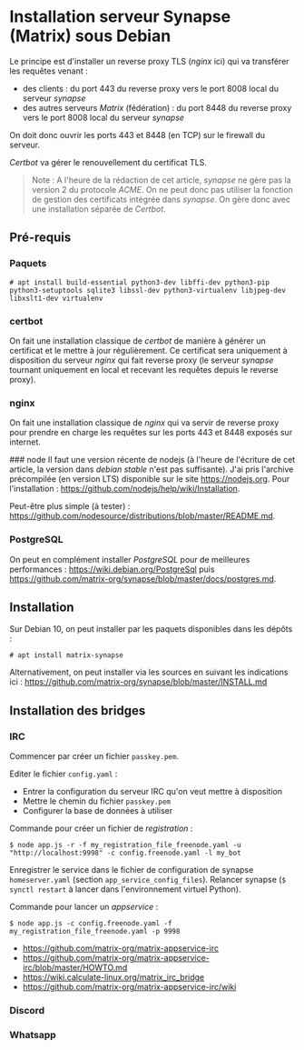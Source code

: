 Installation serveur Synapse (Matrix) sous Debian
=================================================

Le principe est d'installer un reverse proxy TLS (*nginx* ici) qui va transférer les requêtes venant :
- des clients : du port 443 du reverse proxy vers le port 8008 local du serveur *synapse*
- des autres serveurs *Matrix* (fédération) : du port 8448 du reverse proxy vers le port 8008 local du serveur *synapse*

On doit donc ouvrir les ports 443 et 8448 (en TCP) sur le firewall du serveur.

*Certbot* va gérer le renouvellement du certificat TLS.

> Note : A l'heure de la rédaction de cet article, *synapse* ne gère pas la version 2 du protocole *ACME*. On ne peut donc pas utiliser la fonction de gestion des certificats intégrée dans *synapse*. On gère donc avec une installation séparée de *Certbot*.


## Pré-requis
### Paquets
```
# apt install build-essential python3-dev libffi-dev python3-pip python3-setuptools sqlite3 libssl-dev python3-virtualenv libjpeg-dev libxslt1-dev virtualenv
```

### certbot
On fait une installation classique de *certbot* de manière à générer un certificat et le mettre à jour régulièrement. Ce certificat sera uniquement à disposition du serveur *nginx* qui fait reverse proxy (le serveur *synapse* tournant uniquement en local et recevant les requêtes depuis le reverse proxy).

### nginx
On fait une installation classique de *nginx* qui va servir de reverse proxy pour prendre en charge les requêtes sur les ports 443 et 8448 exposés sur internet.

### node
Il faut une version récente de nodejs (à l'heure de l'écriture de cet article, la version dans *debian stable* n'est pas suffisante). J'ai pris l'archive précompilée (en version LTS) disponible sur le site https://nodejs.org. Pour l'installation : https://github.com/nodejs/help/wiki/Installation.

Peut-être plus simple (à tester) : https://github.com/nodesource/distributions/blob/master/README.md.

### PostgreSQL
On peut en complément installer *PostgreSQL* pour de meilleures performances : https://wiki.debian.org/PostgreSql puis https://github.com/matrix-org/synapse/blob/master/docs/postgres.md.

## Installation
Sur Debian 10, on peut installer par les paquets disponibles dans les dépôts :
```
# apt install matrix-synapse
```

Alternativement, on peut installer via les sources en suivant les indications ici : https://github.com/matrix-org/synapse/blob/master/INSTALL.md




## Installation des bridges
### IRC

Commencer par créer un fichier `passkey.pem`.

Editer le fichier `config.yaml` :
- Entrer la configuration du serveur IRC qu'on veut mettre à disposition
- Mettre le chemin du fichier `passkey.pem`
- Configurer la base de données à utiliser

Commande pour créer un fichier de *registration* :
```
$ node app.js -r -f my_registration_file_freenode.yaml -u "http://localhost:9998" -c config.freenode.yaml -l my_bot
```

Enregistrer le service dans le fichier de configuration de synapse `homeserver.yaml` (section `app_service_config_files`).
Relancer synapse (`$ synctl restart` à lancer dans l'environnement virtuel Python).

Commande pour lancer un *appservice* :
```
$ node app.js -c config.freenode.yaml -f my_registration_file_freenode.yaml -p 9998
```


* https://github.com/matrix-org/matrix-appservice-irc
* https://github.com/matrix-org/matrix-appservice-irc/blob/master/HOWTO.md
* https://wiki.calculate-linux.org/matrix_irc_bridge
* https://github.com/matrix-org/matrix-appservice-irc/wiki


### Discord


### Whatsapp
